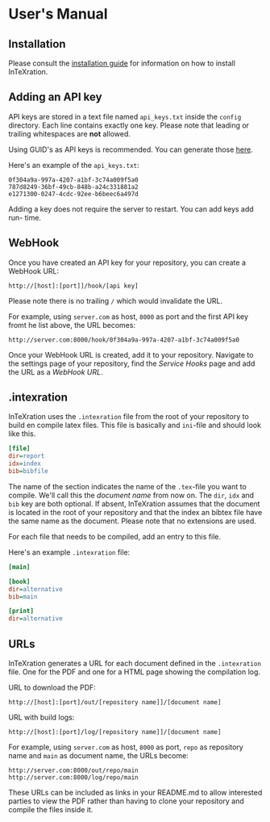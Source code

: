 # User's Manual

## Installation

Please consult the [installation
guide](https://github.com/JDevlieghere/InTeXration/blob/master/docs/install.md)
for information on how to install InTeXration.

## Adding an API key

API keys are stored in a text file named `api_keys.txt` inside the `config`
directory. Each line contains exactly one key. Please note that leading or
trailing whitespaces are **not** allowed.

Using GUID's as API keys is recommended. You can generate those
[here](http://www.guidgenerator.com/).

Here's an example of the `api_keys.txt`:

```
0f304a9a-997a-4207-a1bf-3c74a009f5a0
787d8249-36bf-49cb-848b-a24c331881a2
e1271300-0247-4cdc-92ee-b6beec6a497d
```

Adding a key does not require the server to restart. You can add keys add run-
time.

## WebHook

Once you have created an API key for your repository, you can create a WebHook
URL:

```
http://[host]:[port]]/hook/[api key]
```
Please note there is no trailing `/` which would invalidate the URL.

For example, using `server.com` as host, `8000` as port and the first API key
fromt he list above, the URL becomes:
```
http://server.com:8000/hook/0f304a9a-997a-4207-a1bf-3c74a009f5a0
```

Once your WebHook URL is created, add it to your repository. Navigate to the
settings page of your repository, find the *Service Hooks* page and add the URL
as a *WebHook URL*.

## .intexration
InTeXration uses the `.intexration` file from the root of your repository to
build en compile latex files. This file is basically and `ini`-file and should
look like this.

```ini
[file]
dir=report
idx=index
bib=bibfile
```

The name of the section indicates the name of the `.tex`-file you want to
compile. We'll call this the *document name* from now on. The `dir`, `idx` and
`bib` key are both optional. If absent, InTeXration assumes that the document is located in the root of your repository and that the index an bibtex file have the same name as the document. Please note that no extensions are used.

For each file that needs to be compiled, add an entry to this file.

Here's an example `.intexration` file:

```ini
[main]

[book]
dir=alternative
bib=main

[print]
dir=alternative
```

## URLs
InTeXration generates a URL for each document defined in the `.intexration`
file. One for the PDF and one for a HTML page showing the compilation log.

URL to download the PDF:
```
http://[host]:[port]/out/[repository name]]/[document name]
```

URL with build logs:
```
http://[host]:[port]/log/[repository name]]/[document name]
```

For example, using `server.com` as host, `8000` as port, `repo` as repository name and `main` as document
name, the URLs become:
```
http://server.com:8000/out/repo/main
http://server.com:8000/log/repo/main
```

These URLs can be included as links in your README.md to allow interested
parties to view the PDF rather than having to clone your repository and compile
the files inside it.